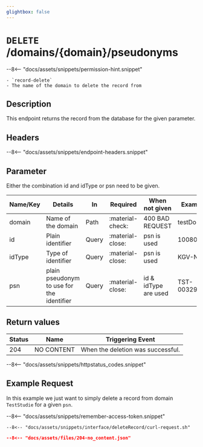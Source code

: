 ```yaml
---
glightbox: false
---
```


# `DELETE` /domains/{domain}/pseudonyms

--8<-- "docs/assets/snippets/permission-hint.snippet"

    - `record-delete`
    - The name of the domain to delete the record from

## Description
This endpoint returns the record from the database for the given parameter.

## Headers

--8<-- "docs/assets/snippets/endpoint-headers.snippet"

## Parameter

Either the combination id and idType or psn need to be given.

| Name/Key | Details                                   | In    | Required         | When not given       | Example      |
|----------|-------------------------------------------|-------|------------------|----------------------|--------------|
| domain   | Name of the domain                        | Path  | :material-check: | 400 BAD REQUEST      | testDomain   |
| id       | Plain identifier                          | Query | :material-close: | psn is used          | 100808       |
| idType   | Type of identifier                        | Query | :material-close: | psn is used          | KGV-Nr       |
| psn      | plain pseudonym to use for the identifier | Query | :material-close: | id & idType are used | TST-00329564 |

## Return values

| Status | Name       | Triggering Event                  |
|--------|------------|-----------------------------------|
| 204    | NO CONTENT | When the deletion was successful. |
--8<-- "docs/assets/snippets/httpstatus_codes.snippet"


## Example Request

In this example we just want to simply delete a record from domain `TestStudie` for a given `psn`.

--8<-- "docs/assets/snippets/remember-access-token.snippet"

```shell title="Example Request with curl"
--8<-- "docs/assets/snippets/interface/deleteRecord/curl-request.sh"
```

```json title="Successful (204 No Content) Reponse Content"
--8<-- "docs/assets/files/204-no_content.json"
```